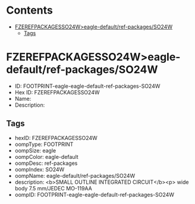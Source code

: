 



Contents
========

* [FZEREFPACKAGESSO24W>eagle-default/ref-packages/SO24W](#fzerefpackagesso24weagle-defaultref-packagesso24w)
	* [Tags](#tags)

# FZEREFPACKAGESSO24W>eagle-default/ref-packages/SO24W

- ID: FOOTPRINT-eagle-eagle-default-ref-packages-SO24W
- Hex ID: FZEREFPACKAGESSO24W
- Name: 
- Description: 

## Tags

- hexID: FZEREFPACKAGESSO24W
- oompType: FOOTPRINT
- oompSize: eagle
- oompColor: eagle-default
- oompDesc: ref-packages
- oompIndex: SO24W
- oompName: eagle-default/ref-packages/SO24W
- description: &lt;b&gt;SMALL OUTLINE INTEGRATED CIRCUIT&lt;/b&gt;&lt;p&gt;&#xD;
wide body 7.5 mm/JEDEC MO-119AA
- oompID: FOOTPRINT-eagle-eagle-default-ref-packages-SO24W
